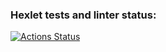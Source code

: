 ### Hexlet tests and linter status:
[![Actions Status](https://github.com/sapapck/frontend-project-12/actions/workflows/hexlet-check.yml/badge.svg)](https://github.com/sapapck/frontend-project-12/actions)